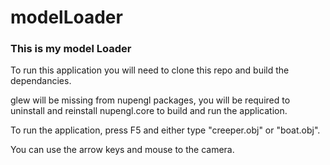 # modelLoader

### This is my model Loader

To run this application you will need to clone this repo and build the dependancies.

glew will be missing from nupengl packages, you will be required to uninstall and reinstall nupengl.core to build and run the application.

To run the application, press F5 and either type "creeper.obj" or "boat.obj".

You can use the arrow keys and mouse to the camera.


